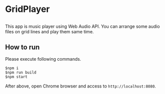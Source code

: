 # GridPlayer

##

This app is music player using Web Audio API.
You can arrange some audio files on grid lines and play them same time.

## How to run

Please execute following commands.

```
$npm i
$npm run build
$npm start
```

After above, open Chrome browser and access to ``http://localhost:8080``.

